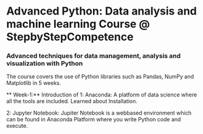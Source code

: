 # Advanced Python: Data analysis and machine learning Course @ StepbyStepCompetence

### Advanced techniques for data management, analysis and visualization with Python

The course covers the use of Python libraries such as Pandas, NumPy and Matplotlib in 5 weeks.

 ** Week-1:** Introduction of
 1: Anaconda: A platform of data science where all the tools are included. Learned about Installation.
 
2: Jupyter Notebook: Jupiter Notebook is a webbased environment which can be found in Anaconda Platform where you write Python code and execute. 
                         

